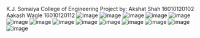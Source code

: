 K.J. Somaiya College of Engineering
Project by: 
Akshat Shah    16010120102
Aakash Wagle   16010120112
![image](https://user-images.githubusercontent.com/66900011/144636591-b516a1aa-412e-4363-82b3-94662b5e085d.png)
![image](https://user-images.githubusercontent.com/66900011/144636709-87b1dbe0-a775-4a18-ae8a-982bf334323d.png)
![image](https://user-images.githubusercontent.com/66900011/144636744-afc0e56e-bce5-45bf-afa5-fa87a629dd3c.png)
![image](https://user-images.githubusercontent.com/66900011/144636762-e30f2ca7-badb-4e7b-a05b-1fd8ac97919a.png)
![image](https://user-images.githubusercontent.com/66900011/144636789-10830f68-e6d5-4150-8eb7-90a83cde30e9.png)
![image](https://user-images.githubusercontent.com/66900011/144636833-87ef3f98-d914-4a5b-9b15-98087187482f.png)
![image](https://user-images.githubusercontent.com/66900011/144636841-9e46d1b5-ea7d-4bdb-b5ca-b4c00b806926.png)
![image](https://user-images.githubusercontent.com/66900011/144636854-5f196dd8-be0c-4b42-a7d5-8f385ee71b87.png)
![image](https://user-images.githubusercontent.com/66900011/144636886-595ed8d7-0643-4fcf-ba1c-725cde79e29c.png)
![image](https://user-images.githubusercontent.com/66900011/144636903-3a59f68b-b127-4c0b-bba2-8ce80c1d5f43.png)
![image](https://user-images.githubusercontent.com/66900011/144636919-1aca1f82-fc58-4e95-9394-6812b98f9f10.png)
![image](https://user-images.githubusercontent.com/66900011/144636930-3597a9a8-6f70-403f-a127-7b551a0a8575.png)
![image](https://user-images.githubusercontent.com/66900011/144636945-3cadd496-297d-4a47-b087-33b22d223b2a.png)
![image](https://user-images.githubusercontent.com/66900011/144636955-7b9a351b-6ba4-4a4f-9f19-5e6bcefffdd6.png)
